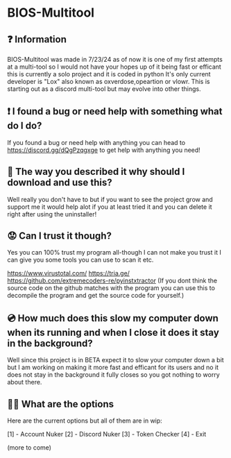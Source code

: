 # BIOS-Multitool

## ❓ Information

BIOS-Multitool was made in 7/23/24 as of now it is one of my first attempts at a multi-tool so I would not have your hopes up of it being fast or efficant this is currently a solo project and it is coded in python
It's only current developer is "Lox" also known as oxverdose,opeartion or vlowr.
This is starting out as a discord multi-tool but may evolve into other things.

## ❗ I found a bug or need help with something what do I do?

If you found a bug or need help with anything you can head to https://discord.gg/dQgPzqgxge to get help with anything you need!

## 🤢 The way you described it why should I download and use this?

Well really you don't have to but if you want to see the project grow and support me it would help alot if you at least tried it and you can delete it right after using the uninstaller!

## 😟 Can I trust it though?

Yes you can 100% trust my program all-though I can not make you trust it I can give you some tools you can use to scan it etc.

https://www.virustotal.com/
https://tria.ge/
https://github.com/extremecoders-re/pyinstxtractor (If you dont think the source code on the github matches with the program you can use this to decompile the program and get the source code for yourself.)

## 💿 How much does this slow my computer down when its running and when I close it does it stay in the background?

Well since this project is in BETA expect it to slow your computer down a bit but I am working on making it more fast and efficant for its users and no it does not stay in the background it fully closes so you got nothing to worry about there.

## 🤷‍♂️ What are the options

Here are the current options but all of them are in wip:

[1] - Account Nuker
[2] - Discord Nuker
[3] - Token Checker
[4] - Exit

(more to come)
